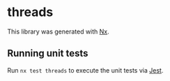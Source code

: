 # threads

This library was generated with [Nx](https://nx.dev).

## Running unit tests

Run `nx test threads` to execute the unit tests via [Jest](https://jestjs.io).
